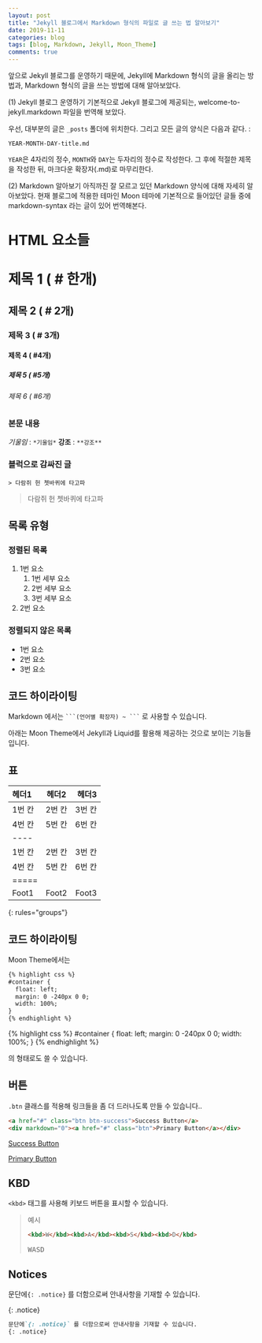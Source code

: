```yaml
---
layout: post
title: "Jekyll 블로그에서 Markdown 형식의 파일로 글 쓰는 법 알아보기"
date: 2019-11-11
categories: blog
tags: [blog, Markdown, Jekyll, Moon_Theme]
comments: true
---
```

앞으로 Jekyll 블로그를 운영하기 때문에, Jekyll에 Markdown 형식의 글을 올리는 방법과, Markdown 형식의 글을 쓰는 방법에 대해 알아보았다.

(1) Jekyll 블로그 운영하기
기본적으로 Jekyll 블로그에 제공되는, welcome-to-jekyll.markdown 파일을 번역해 보았다.

우선, 대부분의 글은 `_posts` 폴더에 위치한다. 그리고 모든 글의 양식은 다음과 같다. :

`YEAR-MONTH-DAY-title.md`

`YEAR`은 4자리의 정수, `MONTH`와 `DAY`는 두자리의 정수로 작성한다. 그 후에 적절한 제목을 작성한 뒤, 마크다운 확장자(.md)로 마무리한다.

(2) Markdown 알아보기
아직까진 잘 모르고 있던 Markdown 양식에 대해 자세히 알아보았다. 현재 블로그에 적용한 테마인 Moon 테마에 기본적으로 들어있던 글들 중에 markdown-syntax 라는 글이 있어 번역해본다.

# HTML 요소들

# 제목 1 ( # 한개)

## 제목 2 ( # 2개)

### 제목 3 ( # 3개)

#### 제목 4 ( #4개)

##### 제목 5 ( #5개)

###### 제목 6 ( #6개)

### 본문 내용

*기울임* : `*기울임*` 
**강조** : `**강조**`

### 블럭으로 감싸진 글

`> 다람쥐 헌 쳇바퀴에 타고파`

> 다람쥐 헌 쳇바퀴에 타고파

## 목록 유형

### 정렬된 목록

1. 1번 요소
   1. 1번 세부 요소
   2. 2번 세부 요소
   3. 3번 세부 요소
2. 2번 요소

### 정렬되지 않은 목록

* 1번 요소
* 2번 요소
* 3번 요소

## 코드 하이라이팅

Markdown 에서는 ` ```(언어별 확장자) ~ ``` ` 로 사용할 수 있습니다.





아래는 Moon Theme에서 Jekyll과 Liquid를 활용해 제공하는 것으로 보이는 기능들입니다.

## 표

| 헤더1 | 헤더2 | 헤더3 |
|:--------|:-------:|--------:|
| 1번 칸   | 2번 칸   | 3번 칸   |
| 4번 칸   | 5번 칸   | 6번 칸   |
|----
| 1번 칸  | 2번 칸   | 3번 칸   |
| 4번 칸  | 5번 칸   | 6번 칸   |
|=====
| Foot1   | Foot2   | Foot3
{: rules="groups"}

## 코드 하이라이팅

Moon Theme에서는 

```markdown
{% highlight css %}
#container {
  float: left;
  margin: 0 -240px 0 0;
  width: 100%;
}
{% endhighlight %}
```

{% highlight css %}
#container {
  float: left;
  margin: 0 -240px 0 0;
  width: 100%;
}
{% endhighlight %}

의 형태로도 쓸 수 있습니다.

## 버튼

`.btn` 클래스를 적용해 링크들을 좀 더 드러나도록 만들 수 있습니다..

```html
<a href="#" class="btn btn-success">Success Button</a>
<div markdown="0"><a href="#" class="btn">Primary Button</a></div>
```

<a href="#" class="btn btn-success">Success Button</a>

<div markdown="0"><a href="#" class="btn">Primary Button</a></div>

## KBD

`<kbd>` 태그를 사용해 키보드 버튼을 표시할 수 있습니다.

> 예시
>
> ```html
> <kbd>W</kbd><kbd>A</kbd><kbd>S</kbd><kbd>D</kbd>
> ```
>
> <kbd>W</kbd><kbd>A</kbd><kbd>S</kbd><kbd>D</kbd>

## Notices

문단에`{: .notice}` 를 더함으로써 안내사항을 기재할 수 있습니다.

{: .notice} 

```markdown
문단에`{: .notice}` 를 더함으로써 안내사항을 기재할 수 있습니다.
{: .notice} 
```

